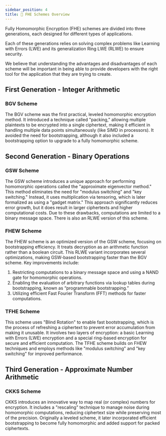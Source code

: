 ```yaml
---
sidebar_position: 4
title: 🧮 FHE Schemes Overview
---
```


Fully Homomorphic Encryption (FHE) schemes are divided into three generations, each designed for different types of applications.

Each of these generations relies on solving complex problems like Learning with Errors (LWE) and its generalization Ring LWE (RLWE) to ensure security.

We believe that understanding the advantages and disadvantages of each scheme will be important in being able to provide developers with the right tool for the application that they are trying to create.

## First Generation - Integer Arithmetic

### BGV Scheme

The BGV scheme was the first practical, leveled homomorphic encryption method. It introduced a technique called "packing," allowing multiple plaintexts to be encrypted into a single ciphertext, making it efficient in handling multiple data points simultaneously (like SIMD in processors). It avoided the need for bootstrapping, although it also included a bootstrapping option to upgrade to a fully homomorphic scheme.

## Second Generation - Binary Operations

### GSW Scheme

The GSW scheme introduces a unique approach for performing homomorphic operations called the "approximate eigenvector method." This method eliminates the need for "modulus switching" and "key switching." Instead, it uses multiplication via tensoring, which is later formalized as using a "gadget matrix." This approach significantly reduces error growth, but it does result in larger ciphertexts and higher computational costs. Due to these drawbacks, computations are limited to a binary message space. There is also an RLWE version of this scheme.

### FHEW Scheme

The FHEW scheme is an optimized version of the GSW scheme, focusing on bootstrapping efficiency. It treats decryption as an arithmetic function rather than a boolean circuit. This RLWE variant incorporates several optimizations, making GSW-based bootstrapping faster than the BGV scheme. Key improvements include:

1. Restricting computations to a binary message space and using a NAND gate for homomorphic operations.
2. Enabling the evaluation of arbitrary functions via lookup tables during bootstrapping, known as “programmable bootstrapping.”
3. Utilizing efficient Fast Fourier Transform (FFT) methods for faster computations.

### TFHE Scheme

This scheme uses "Blind Rotation" to enable fast bootstrapping, which is the process of refreshing a ciphertext to prevent error accumulation from making it unusable. 
It involves two layers of encryption: a basic Learning with Errors (LWE) encryption and a special ring-based encryption for secure and efficient computation. 
The TFHE scheme builds on FHEW techniques and employs methods like "modulus switching" and "key switching" for improved performance.

## Third Generation - Approximate Number Arithmetic

### CKKS Scheme

CKKS introduces an innovative way to map real (or complex) numbers for encryption. 
It includes a "rescaling" technique to manage noise during homomorphic computations, reducing ciphertext size while preserving most of the precision. 
Originally a leveled scheme, it later incorporated efficient bootstrapping to become fully homomorphic and added support for packed ciphertexts.
